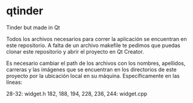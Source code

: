 # qtinder
Tinder but made in Qt

Todos los archivos necesarios para correr la aplicación se encuentran en este repositorio.
A falta de un archivo makefile te pedimos que puedas clonar este repositorio y abrir el proyecto en Qt Creator.

Es necesario cambiar el path de los archivos con los nombres, apellidos, carreras y las imágenes que se encuentran en los directorios
de este proyecto por la ubicación local en su máquina. Específicamente en las líneas:

28-32:                                  widget.h
182, 188, 194, 228, 236, 244:           widget.cpp
